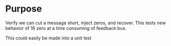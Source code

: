# Purpose

Verify we can cut a message short, inject zeros, and recover.  This tests new behavior of 16 zero at a time consuming of feedback bus.

This could easily be made into a unit test